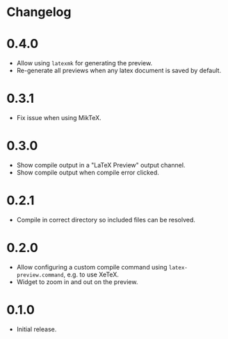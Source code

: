 # Changelog

# 0.4.0

* Allow using `latexmk` for generating the preview.
* Re-generate all previews when any latex document is saved by default.

# 0.3.1

* Fix issue when using MikTeX.

# 0.3.0

* Show compile output in a "LaTeX Preview" output channel.
* Show compile output when compile error clicked.

# 0.2.1

* Compile in correct directory so included files can be resolved.

# 0.2.0

* Allow configuring a custom compile command using `latex-preview.command`, e.g. to use XeTeX.
* Widget to zoom in and out on the preview.

# 0.1.0

* Initial release.
